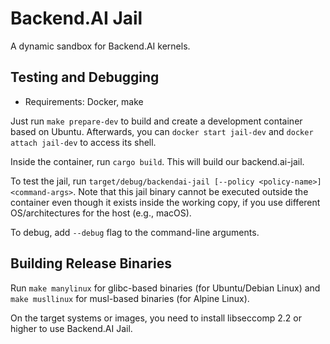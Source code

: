 # Backend.AI Jail

A dynamic sandbox for Backend.AI kernels.

## Testing and Debugging

* Requirements: Docker, make

Just run `make prepare-dev` to build and create a development container based
on Ubuntu.  Afterwards, you can `docker start jail-dev` and `docker
attach jail-dev` to access its shell.

Inside the container, run `cargo build`. This will build our backend.ai-jail.

To test the jail, run `target/debug/backendai-jail [--policy <policy-name>] <command-args>`.
Note that this jail binary cannot be executed outside the container even though
it exists inside the working copy, if you use different OS/architectures for
the host (e.g., macOS).

To debug, add `--debug` flag to the command-line arguments.

## Building Release Binaries

Run `make manylinux` for glibc-based binaries (for Ubuntu/Debian Linux) and
`make musllinux` for musl-based binaries (for Alpine Linux).

On the target systems or images, you need to install libseccomp 2.2 or higher
to use Backend.AI Jail.